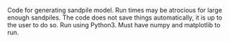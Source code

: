Code for generating sandpile model. Run times may be atrocious for large enough sandpiles. The code does not save things automatically, it is up to the user to do so. Run using Python3. Must have numpy and matplotlib to run.
